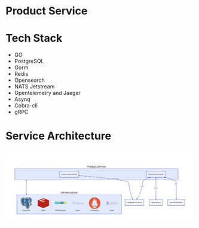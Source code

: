 # Product Service

# Tech Stack
- GO
- PostgreSQL
- Gorm
- Redis
- Opensearch
- NATS Jetstream
- Opentelemetry and Jaeger
- Asynq
- Cobra-cli
- gRPC

# Service Architecture
![Service Architecture](./docs/architecture.svg)
